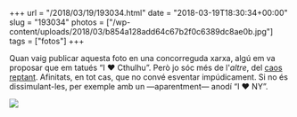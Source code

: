+++
url = "/2018/03/19/193034.html"
date = "2018-03-19T18:30:34+00:00"
slug = "193034"
photos = ["/wp-content/uploads/2018/03/b854a128add64c67b2f0c6389dc8ae0b.jpg"]
tags = ["fotos"]
+++

Quan vaig publicar aquesta foto en una concorreguda xarxa, algú em va proposar que em tatués “I ❤️ Cthulhu”. Però jo sóc més de l'*altre*, del [caos reptant](https://ca.wikipedia.org/wiki/Nyarlathotep). Afinitats, en tot cas, que no convé esventar impúdicament. Si no és dissimulant-les, per exemple amb un —aparentment— anodí “I ❤️ NY”.

<img src="/wp-content/uploads/2018/03/b854a128add64c67b2f0c6389dc8ae0b.jpg" class="img-responsive">

